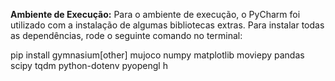 **Ambiente de Execução:**
  Para o ambiente de execução, o PyCharm foi utilizado com a instalação de algumas bibliotecas extras. Para instalar todas as dependências, rode o seguinte comando no terminal:

  pip install gymnasium[other] mujoco numpy matplotlib moviepy pandas scipy tqdm python-dotenv pyopengl
h